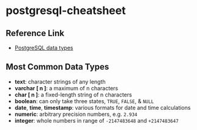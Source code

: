 # postgresql-cheatsheet

## Reference Link
- [PostgreSQL data types](https://www.postgresql.org/docs/11/datatype.html)

## Most Common Data Types
- **text**: character strings of any length
- **varchar [ n ]**: a maximum of n characters
- **char [ n ]**: a fixed-length string of n characters
- **boolean**: can only take three states, `TRUE`, `FALSE`, & `NULL`
- **date**, **time**, **timestamp**: various formats for date and time calculations
- **numeric**: arbitrary precision numbers, e.g. `2.934`
- **integer**: whole numbers in range of `-2147483648` and `+2147483647`
